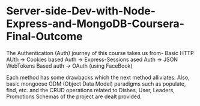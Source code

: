 # Server-side-Dev-with-Node-Express-and-MongoDB-Coursera-Final-Outcome

The Authentication (Auth) journey of this course takes us from- 
Basic HTTP AUth -> Cookies based Auth -> Express-Sessions ased Auth -> JSON WebTokens Based auth -> OAuth (using FaceBook)

Each method has some drawbacks which the next method alliviates.
Also, basic mongoose ODM (Object Data Model) paradigms such as populate, find, etc. and the CRUD operations related to Dishes, User, Leaders, Promotions Schemas of the project are dealt provided.
